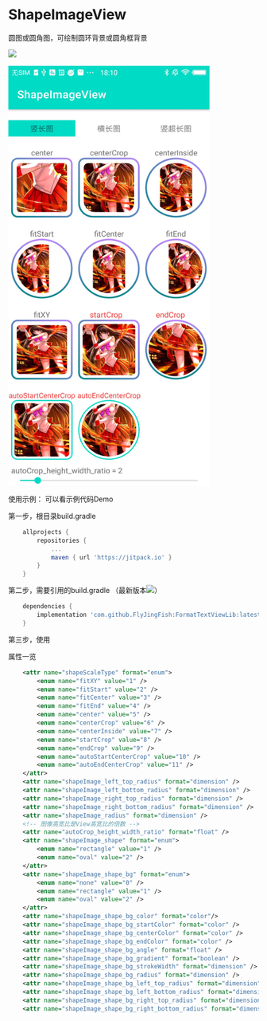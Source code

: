 # ShapeImageView
圆图或圆角图，可绘制圆环背景或圆角框背景

[![](https://jitpack.io/v/FlyJingFish/ShapeImageView.svg)](https://jitpack.io/#FlyJingFish/ShapeImageView)


<img src="https://github.com/FlyJingFish/ShapeImageView/blob/master/screenshot/Screenshot_2022_0902_181056.jpg" width="405px" height="842px" alt="show" />


使用示例：
    可以看示例代码Demo

第一步，根目录build.gradle

```gradle
    allprojects {
        repositories {
            ...
            maven { url 'https://jitpack.io' }
        }
    }
```
第二步，需要引用的build.gradle （最新版本[![](https://jitpack.io/v/FlyJingFish/ShapeImageView.svg)](https://jitpack.io/#FlyJingFish/ShapeImageView)）

```gradle
    dependencies {
        implementation 'com.github.FlyJingFish:FormatTextViewLib:latest.release.here'
    }
```
第三步，使用

属性一览

```xml
    <attr name="shapeScaleType" format="enum">
        <enum name="fitXY" value="1" />
        <enum name="fitStart" value="2" />
        <enum name="fitCenter" value="3" />
        <enum name="fitEnd" value="4" />
        <enum name="center" value="5" />
        <enum name="centerCrop" value="6" />
        <enum name="centerInside" value="7" />
        <enum name="startCrop" value="8" />
        <enum name="endCrop" value="9" />
        <enum name="autoStartCenterCrop" value="10" />
        <enum name="autoEndCenterCrop" value="11" />
    </attr>
    <attr name="shapeImage_left_top_radius" format="dimension" />
    <attr name="shapeImage_left_bottom_radius" format="dimension" />
    <attr name="shapeImage_right_top_radius" format="dimension" />
    <attr name="shapeImage_right_bottom_radius" format="dimension" />
    <attr name="shapeImage_radius" format="dimension" />
    <!-- 图像高宽比是View高宽比的倍数 -->
    <attr name="autoCrop_height_width_ratio" format="float" />
    <attr name="shapeImage_shape" format="enum">
        <enum name="rectangle" value="1" />
        <enum name="oval" value="2" />
    </attr>
    <attr name="shapeImage_shape_bg" format="enum">
        <enum name="none" value="0" />
        <enum name="rectangle" value="1" />
        <enum name="oval" value="2" />
    </attr>
    <attr name="shapeImage_shape_bg_color" format="color"/>
    <attr name="shapeImage_shape_bg_startColor" format="color" />
    <attr name="shapeImage_shape_bg_centerColor" format="color" />
    <attr name="shapeImage_shape_bg_endColor" format="color" />
    <attr name="shapeImage_shape_bg_angle" format="float" />
    <attr name="shapeImage_shape_bg_gradient" format="boolean" />
    <attr name="shapeImage_shape_bg_strokeWidth" format="dimension" />
    <attr name="shapeImage_shape_bg_radius" format="dimension" />
    <attr name="shapeImage_shape_bg_left_top_radius" format="dimension" />
    <attr name="shapeImage_shape_bg_left_bottom_radius" format="dimension" />
    <attr name="shapeImage_shape_bg_right_top_radius" format="dimension" />
    <attr name="shapeImage_shape_bg_right_bottom_radius" format="dimension" />
```


